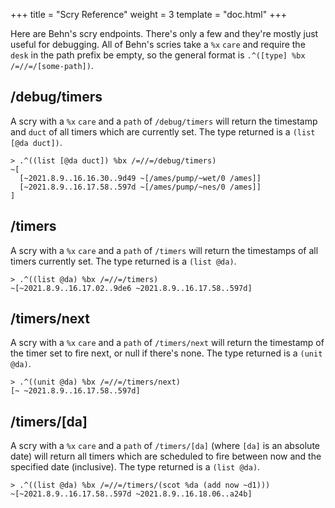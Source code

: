 +++
title = "Scry Reference"
weight = 3
template = "doc.html"
+++

Here are Behn's scry endpoints. There's only a few and they're mostly just useful for debugging. All of Behn's scries take a `%x` `care` and require the `desk` in the path prefix be empty, so the general format is `.^([type] %bx /=//=/[some-path])`.

## /debug/timers

A scry with a `%x` `care` and a `path` of `/debug/timers` will return the timestamp and `duct` of all timers which are currently set. The type returned is a `(list [@da duct])`.

```
> .^((list [@da duct]) %bx /=//=/debug/timers)
~[
  [~2021.8.9..16.16.30..9d49 ~[/ames/pump/~wet/0 /ames]]
  [~2021.8.9..16.17.58..597d ~[/ames/pump/~nes/0 /ames]]
]
```

## /timers

A scry with a `%x` `care` and a `path` of `/timers` will return the timestamps of all timers currently set. The type returned is a `(list @da)`.

```
> .^((list @da) %bx /=//=/timers)
~[~2021.8.9..16.17.02..9de6 ~2021.8.9..16.17.58..597d]
```

## /timers/next

A scry with a `%x` `care` and a `path` of `/timers/next` will return the timestamp of the timer set to fire next, or null if there's none. The type returned is a `(unit @da)`.

```
> .^((unit @da) %bx /=//=/timers/next)
[~ ~2021.8.9..16.17.58..597d]
```

## /timers/[da]

A scry with a `%x` `care` and a `path` of `/timers/[da]` (where `[da]` is an absolute date) will return all timers which are scheduled to fire between now and the specified date (inclusive). The type returned is a `(list @da)`.

```
> .^((list @da) %bx /=//=/timers/(scot %da (add now ~d1)))
~[~2021.8.9..16.17.58..597d ~2021.8.9..16.18.06..a24b]
```
